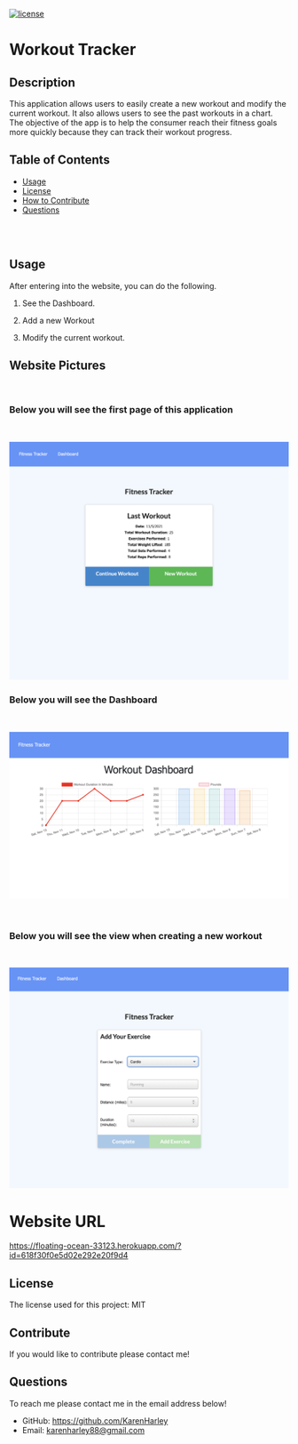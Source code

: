 [![license](https://img.shields.io/github/license/DAVFoundation/captain-n3m0.svg?style=flat-square)](https://github.com/DAVFoundation/captain-n3m0/blob/master/LICENSE)

# Workout Tracker

## Description

This application allows users to easily create a new workout and modify the current workout. It also allows users to see the past workouts in a chart. The objective of the app is to help the  consumer reach their fitness goals more quickly because they can track their workout progress.

## Table of Contents

- [Usage](#usage)
- [License](#license)
- [How to Contribute](#contribute)
- [Questions](#questions)

<br/>
<br/>
  
  ## Usage
After entering into the website, you can do the following.

1. See the Dashboard.

2. Add a new Workout

3. Modify the current workout.


## Website Pictures
<br/>

### Below you will see the first page of this application

<br/>

![home](./pics/website.png)



### Below you will see the Dashboard 

<br/>

![dashboard](./pics/dashboard.png)

<br/>

### Below you will see the view when creating a new workout

<br/>

![add workout](./pics/addWorkout.png)



# Website URL

https://floating-ocean-33123.herokuapp.com/?id=618f30f0e5d02e292e20f9d4


## License

The license used for this project: MIT

## Contribute

If you would like to contribute please contact me!

## Questions

To reach me please contact me in the email address below!

- GitHub: https://github.com/KarenHarley
- Email: karenharley88@gmail.com
